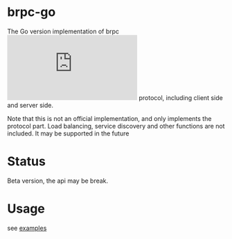 # brpc-go

The Go version implementation of brpc ![baidu_std](https://github.com/apache/incubator-brpc/blob/60159fc3f3e13490fb9806ea0a0cb0dcdbda7f7d/docs/cn/baidu_std.md) protocol, including client side and server side.

Note that this is not an official implementation, and only implements the protocol part. Load balancing, service discovery and other functions are not included. It may be supported in the future

# Status

Beta version, the api may be break.
 
# Usage

see [examples](./examples/echo)